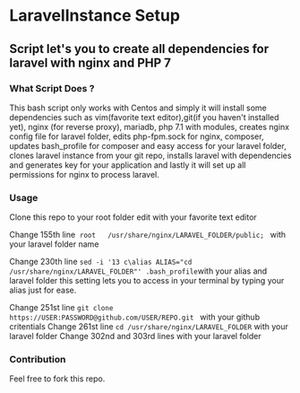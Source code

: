 # LaravelInstance Setup

## Script let's you to create all dependencies for laravel with nginx and PHP 7

### What Script Does ?
This bash script only works with Centos and simply it will install some dependencies such as vim(favorite text editor),git(if you haven't installed yet), nginx (for reverse proxy), mariadb, php 7.1 with modules, creates nginx config file for laravel folder, edits php-fpm.sock for nginx, composer, updates bash_profile for composer and easy access for your laravel folder, clones laravel instance from your git repo, installs laravel with dependencies and generates key for your application and lastly it will set up all permissions for nginx to process laravel.

### Usage 
Clone this repo to your root folder edit with your favorite text editor

Change 155th line  ```root   /usr/share/nginx/LARAVEL_FOLDER/public; ``` with your laravel folder name

Change 230th line ``` sed -i '13 c\alias ALIAS="cd /usr/share/nginx/LARAVEL_FOLDER"' .bash_profile ```with your alias and laravel folder this setting lets you to access in your terminal by typing your alias just for ease.

Change 251st line ```git clone https://USER:PASSWORD@github.com/USER/REPO.git ``` with your github critentials 
Change 261st line ```cd /usr/share/nginx/LARAVEL_FOLDER``` with your laravel folder
Change 302nd and 303rd  lines with your laravel folder

### Contribution

Feel free to fork this repo.
